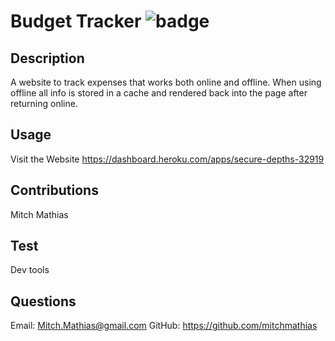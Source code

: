 # Budget Tracker ![badge](https://img.shields.io/badge/license-MIT-blue)

## Description 

A website to track expenses that works both online and offline. When using offline all info is stored in a cache and rendered back into the page after returning online.


## Usage 

Visit the Website https://dashboard.heroku.com/apps/secure-depths-32919

## Contributions 

Mitch Mathias

## Test 

Dev tools

## Questions 

Email: Mitch.Mathias@gmail.com
GitHub: https://github.com/mitchmathias

